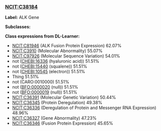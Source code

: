 
### [NCIT:C38184](http://purl.obolibrary.org/obo/NCIT_C38184)
**Label:** ALK Gene

**Subclasses:** 

**Class expressions from DL-Learner:**

- [NCIT:C81946](http://purl.obolibrary.org/obo/NCIT_C81946) (ALK Fusion Protein Expression) 62.07%
- [NCIT:C3910](http://purl.obolibrary.org/obo/NCIT_C3910) (Molecular Abnormality) 55.07%
- [NCIT:C97926](http://purl.obolibrary.org/obo/NCIT_C97926) (Molecular Sequence Variation) 54.01%
- not ([CHEBI:16336](http://purl.obolibrary.org/obo/CHEBI_16336) (hyaluronic acid)) 51.51%
- not ([CHEBI:15440](http://purl.obolibrary.org/obo/CHEBI_15440) (squalene)) 51.51%
- not ([CHEBI:10545](http://purl.obolibrary.org/obo/CHEBI_10545) (electron)) 51.51%
- Thing 51.51%
- not (CARO:0010000) 51.51%
- not ([BFO:0000020](http://purl.obolibrary.org/obo/BFO_0000020) (null)) 51.51%
- not ([BFO:0000019](http://purl.obolibrary.org/obo/BFO_0000019) (null)) 51.51%
- [NCIT:C36391](http://purl.obolibrary.org/obo/NCIT_C36391) (Molecular Genetic Variation) 50.44%
- [NCIT:C36345](http://purl.obolibrary.org/obo/NCIT_C36345) (Protein Deregulation) 49.38%
- [NCIT:C36336](http://purl.obolibrary.org/obo/NCIT_C36336) (Deregulation of Protein and Messenger RNA Expression) 48.96%
- [NCIT:C36327](http://purl.obolibrary.org/obo/NCIT_C36327) (Gene Abnormality) 47.23%
- [NCIT:C36346](http://purl.obolibrary.org/obo/NCIT_C36346) (Fusion Protein Expression) 45.65%


